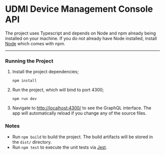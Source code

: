 # UDMI Device Management Console API

The project uses Typescript and depends on Node and npm already being installed on your machine. If you do not already have Node installed, install [Node](https://nodejs.org/en/download/) which comes with npm.

---

### Running the Project

1.  Install the project dependencies;
    ```
    npm install
    ```
2.  Run the project, which will bind to port 4300;
    ```
    npm run dev
    ```
3.  Navigate to [http://localhost:4300/](http://localhost:4300/) to see the GraphQL interface. The app will automatically reload if you change any of the source files.

### Notes
- Run `npm build` to build the project. The build artifacts will be stored in the `dist/` directory.
- Run `npm test` to execute the unit tests via [Jest](https://jestjs.io).